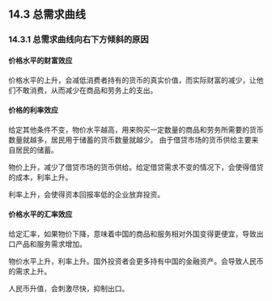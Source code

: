 ## 14.3 总需求曲线

### 14.3.1 总需求曲线向右下方倾斜的原因

#### 价格水平的财富效应

价格水平的上升，会减低消费者持有的货币的真实价值，而实际财富的减少，让他们不敢消费，从而减少在商品和劳务上的支出。

#### 价格的利率效应

给定其他条件不变，物价水平越高，用来购买一定数量的商品和劳务所需要的货币数量就越多，居民用于储蓄的货币数量就越少。
由于借贷市场的货币供给主要来自居民的储蓄。

物价上升，减少了借贷市场的货币供给。给定借贷需求不变的情况下，会使得借贷的成本，利率上升。

利率上升，会使得资本回报率低的企业放弃投资。

#### 价格水平的汇率效应

给定汇率，如果物价下降，意味着中国的商品和服务相对外国变得更便宜，导致出口产品和服务需求增加。

物价水平上升，利率上升。国外投资者会更多持有中国的金融资产。会导致人民币的需求上升。

人民币升值，会刺激尽快，抑制出口。 